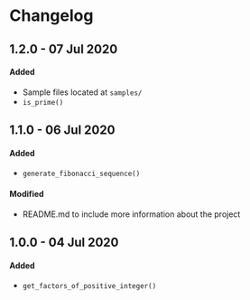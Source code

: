 # Changelog

## 1.2.0 - 07 Jul 2020
#### Added
* Sample files located at `samples/`
* `is_prime()`

## 1.1.0 - 06 Jul 2020
#### Added
* `generate_fibonacci_sequence()`
#### Modified
* README.md to include more information about the project

## 1.0.0 - 04 Jul 2020
#### Added
* `get_factors_of_positive_integer()`
